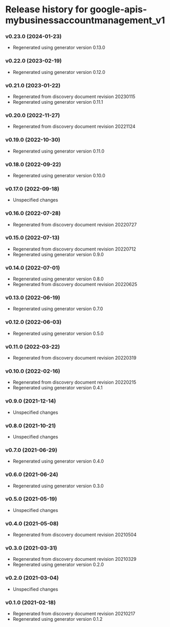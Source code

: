 # Release history for google-apis-mybusinessaccountmanagement_v1

### v0.23.0 (2024-01-23)

* Regenerated using generator version 0.13.0

### v0.22.0 (2023-02-19)

* Regenerated using generator version 0.12.0

### v0.21.0 (2023-01-22)

* Regenerated from discovery document revision 20230115
* Regenerated using generator version 0.11.1

### v0.20.0 (2022-11-27)

* Regenerated from discovery document revision 20221124

### v0.19.0 (2022-10-30)

* Regenerated using generator version 0.11.0

### v0.18.0 (2022-09-22)

* Regenerated using generator version 0.10.0

### v0.17.0 (2022-09-18)

* Unspecified changes

### v0.16.0 (2022-07-28)

* Regenerated from discovery document revision 20220727

### v0.15.0 (2022-07-13)

* Regenerated from discovery document revision 20220712
* Regenerated using generator version 0.9.0

### v0.14.0 (2022-07-01)

* Regenerated using generator version 0.8.0
* Regenerated from discovery document revision 20220625

### v0.13.0 (2022-06-19)

* Regenerated using generator version 0.7.0

### v0.12.0 (2022-06-03)

* Regenerated using generator version 0.5.0

### v0.11.0 (2022-03-22)

* Regenerated from discovery document revision 20220319

### v0.10.0 (2022-02-16)

* Regenerated from discovery document revision 20220215
* Regenerated using generator version 0.4.1

### v0.9.0 (2021-12-14)

* Unspecified changes

### v0.8.0 (2021-10-21)

* Unspecified changes

### v0.7.0 (2021-06-29)

* Regenerated using generator version 0.4.0

### v0.6.0 (2021-06-24)

* Regenerated using generator version 0.3.0

### v0.5.0 (2021-05-19)

* Unspecified changes

### v0.4.0 (2021-05-08)

* Regenerated from discovery document revision 20210504

### v0.3.0 (2021-03-31)

* Regenerated from discovery document revision 20210329
* Regenerated using generator version 0.2.0

### v0.2.0 (2021-03-04)

* Unspecified changes

### v0.1.0 (2021-02-18)

* Regenerated from discovery document revision 20210217
* Regenerated using generator version 0.1.2

